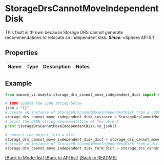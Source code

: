 # StorageDrsCannotMoveIndependentDisk

This fault is thrown because Storage DRS cannot generate recommendations to relocate an independent disk.  ***Since:*** vSphere API 5.1 

## Properties
Name | Type | Description | Notes
------------ | ------------- | ------------- | -------------

## Example

```python
from vmware_vi.models.storage_drs_cannot_move_independent_disk import StorageDrsCannotMoveIndependentDisk

# TODO update the JSON string below
json = "{}"
# create an instance of StorageDrsCannotMoveIndependentDisk from a JSON string
storage_drs_cannot_move_independent_disk_instance = StorageDrsCannotMoveIndependentDisk.from_json(json)
# print the JSON string representation of the object
print StorageDrsCannotMoveIndependentDisk.to_json()

# convert the object into a dict
storage_drs_cannot_move_independent_disk_dict = storage_drs_cannot_move_independent_disk_instance.to_dict()
# create an instance of StorageDrsCannotMoveIndependentDisk from a dict
storage_drs_cannot_move_independent_disk_form_dict = storage_drs_cannot_move_independent_disk.from_dict(storage_drs_cannot_move_independent_disk_dict)
```
[[Back to Model list]](../README.md#documentation-for-models) [[Back to API list]](../README.md#documentation-for-api-endpoints) [[Back to README]](../README.md)


